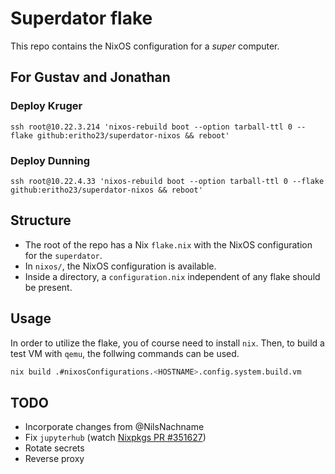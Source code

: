 # Superdator flake

This repo contains the NixOS configuration for a _super_ computer.

## For Gustav and Jonathan

### Deploy Kruger

```
ssh root@10.22.3.214 'nixos-rebuild boot --option tarball-ttl 0 --flake github:eritho23/superdator-nixos && reboot'
```

### Deploy Dunning

```
ssh root@10.22.4.33 'nixos-rebuild boot --option tarball-ttl 0 --flake github:eritho23/superdator-nixos && reboot'
```

## Structure

- The root of the repo has a Nix `flake.nix` with the NixOS configuration
  for the `superdator`.
- In `nixos/`, the NixOS configuration is available.
- Inside a directory, a `configuration.nix` independent of any flake should
  be present.

## Usage

In order to utilize the flake, you of course need to install `nix`. Then, to
build a test VM with `qemu`, the follwing commands can be used.

```bash
nix build .#nixosConfigurations.<HOSTNAME>.config.system.build.vm

```

## TODO
- Incorporate changes from @NilsNachname
- Fix `jupyterhub` (watch [Nixpkgs PR #351627](https://github.com/NixOS/nixpkgs/pull/351627))
- Rotate secrets
- Reverse proxy

